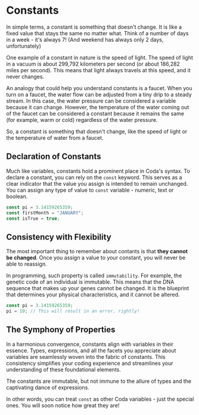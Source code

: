 # Constants

In simple terms, a constant is something that doesn't change. It is like a fixed value that stays the same no matter what. Think of a number of days in a week - it's always 7! (And weekend has always only 2 days, unfortunately)

One example of a constant in nature is the speed of light. The speed of light in a vacuum is about 299,792 kilometers per second (or about 186,282 miles per second). This means that light always travels at this speed, and it never changes.

An analogy that could help you understand constants is a faucet. When you turn on a faucet, the water flow can be adjusted from a tiny drip to a steady stream. In this case, the water pressure can be considered a variable because it can change. However, the temperature of the water coming out of the faucet can be considered a constant because it remains the same (for example, warm or cold) regardless of the water pressure.

So, a constant is something that doesn't change, like the speed of light or the temperature of water from a faucet.

## Declaration of Constants

Much like variables, constants hold a prominent place in Coda's syntax. To declare a constant, you can rely on the `const` keyword. This serves as a clear indicator that the value you assign is intended to remain unchanged.
You can assign any type of value to `const` variable - numeric, text or boolean.

```js
const pi = 3.14159265359;
const firstMonth = "JANUARY";
const isTrue = true;
```

## Consistency with Flexibility

The most important thing to remember about contants is that **they cannot be changed**. Once you assign a value to your constant, you will never be able to reassign.

In programming, such property is called `immutability`. For example, the genetic code of an individual is immutable. This means that the DNA sequence that makes up your genes cannot be changed. It is the blueprint that determines your physical characteristics, and it cannot be altered.

```js
const pi = 3.14159265359;
pi = 10; // This will result in an error, rightly!
```

## The Symphony of Properties

In a harmonious convergence, constants align with variables in their essence. Types, expressions, and all the facets you appreciate about variables are seamlessly woven into the fabric of constants. This consistency simplifies your coding experience and streamlines your understanding of these foundational elements.

The constants are immutable, but not immune to the allure of types and the captivating dance of expressions.

In other words, you can treat `const` as other Coda variables - just the special ones. You will soon notice how great they are!
